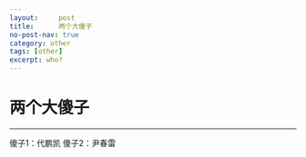 ```yaml
---
layout:     post
title:      两个大傻子
no-post-nav: true
category: other
tags: [other]
excerpt: who?
---
```

# 两个大傻子

------

傻子1：代鹏凯
傻子2：尹春雷
